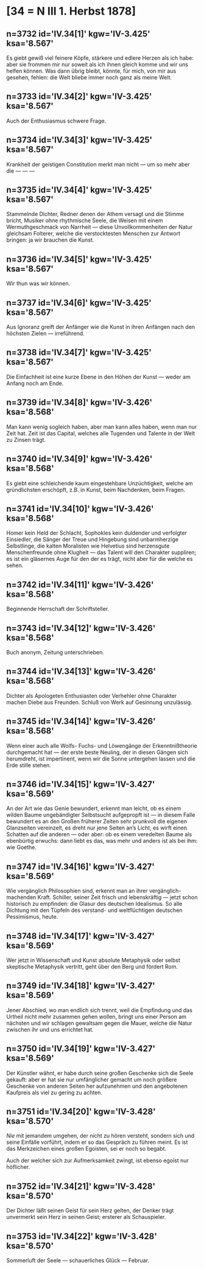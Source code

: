 # [34 = N III 1. Herbst 1878]

## n=3732 id='IV.34[1]' kgw='IV-3.425' ksa='8.567'

Es giebt gewiß viel feinere Köpfe, stärkere und edlere Herzen als ich habe: aber sie frommen mir nur soweit als ich ihnen gleich komme und wir uns helfen können. Was dann übrig bleibt, könnte, für mich, von mir aus gesehen, fehlen: die Welt bliebe immer noch ganz als meine Welt.

## n=3733 id='IV.34[2]' kgw='IV-3.425' ksa='8.567'

Auch der Enthusiasmus schwere Frage.

## n=3734 id='IV.34[3]' kgw='IV-3.425' ksa='8.567'

Krankheit der geistigen Constitution merkt man nicht — um so mehr aber die — — —

## n=3735 id='IV.34[4]' kgw='IV-3.425' ksa='8.567'

Stammelnde Dichter, Redner denen der Athem versagt und die Stimme bricht, Musiker ohne rhythmische Seele, die Weisen mit einem Wermuthgeschmack von Narrheit — diese Unvollkommenheiten der Natur gleichsam Folterer, welche die verstocktesten Menschen zur Antwort bringen: ja wir brauchen die Kunst.

## n=3736 id='IV.34[5]' kgw='IV-3.425' ksa='8.567'

Wir thun was wir können.

## n=3737 id='IV.34[6]' kgw='IV-3.425' ksa='8.567'

Aus Ignoranz greift der Anfänger wie die Kunst in ihren Anfängen nach den höchsten Zielen — irreführend.

## n=3738 id='IV.34[7]' kgw='IV-3.425' ksa='8.567'

Die Einfachheit ist eine kurze Ebene in den Höhen der Kunst — weder am Anfang noch am Ende.

## n=3739 id='IV.34[8]' kgw='IV-3.426' ksa='8.568'

Man kann wenig sogleich haben, aber man kann alles haben, wenn man nur Zeit hat. Zeit ist das Capital, welches alle Tugenden und Talente in der Welt zu Zinsen trägt.

## n=3740 id='IV.34[9]' kgw='IV-3.426' ksa='8.568'

Es giebt eine schleichende kaum eingestehbare Unzüchtigkeit, welche am gründlichsten erschöpft, z.B. in Kunst, beim Nachdenken, beim Fragen.

## n=3741 id='IV.34[10]' kgw='IV-3.426' ksa='8.568'

Homer kein Held der Schlacht, Sophokles kein duldender und verfolgter Einsiedler, die Sänger der Treue und Hingebung sind unbarmherzige Selbstlinge, die kalten Moralisten wie Helvetius sind herzensgute Menschenfreunde ohne Klugheit — das Talent will den Charakter suppliren; es ist ein gläsernes Auge für den der es trägt, nicht aber für die welche es sehen.

## n=3742 id='IV.34[11]' kgw='IV-3.426' ksa='8.568'

Beginnende Herrschaft der Schriftsteller.

## n=3743 id='IV.34[12]' kgw='IV-3.426' ksa='8.568'

Buch anonym, Zeitung unterschrieben.

## n=3744 id='IV.34[13]' kgw='IV-3.426' ksa='8.568'

Dichter als Apologeten Enthusiasten oder Verhehler ohne Charakter machen Diebe aus Freunden. Schluß von Werk auf Gesinnung unzulässig.

## n=3745 id='IV.34[14]' kgw='IV-3.426' ksa='8.568'

Wenn einer auch alle Wolfs- Fuchs- und Löwengänge der Erkenntnißtheorie durchgemacht hat — der erste beste Neuling, der in diesen Gängen sich herumdreht, ist impertinent, wenn wir die Sonne untergehen lassen und die Erde stille stehen.

## n=3746 id='IV.34[15]' kgw='IV-3.427' ksa='8.569'

An der Art wie das Genie bewundert, erkennt man leicht, ob es einem wilden Baume ungebändigter Selbstsucht aufgepropft ist — in diesem Falle bewundert es an den Großen früherer Zeiten sehr prunkvoll die eigenen Glanzseiten vereinzelt, es dreht nur jene Seiten an’s Licht, es wirft einen Schatten auf die anderen — oder aber: ob es einem veredelten Baume als ebenbürtig erwuchs: dann liebt es das, was mehr und anders ist als bei ihm: wie Goethe.

## n=3747 id='IV.34[16]' kgw='IV-3.427' ksa='8.569'

Wie vergänglich Philosophien sind, erkennt man an ihrer vergänglich-machenden Kraft. Schiller, seiner Zeit frisch und lebenskräftig — jetzt schon historisch zu empfinden: die Glasur des deutschen Idealismus. So alle Dichtung mit den Tüpfeln des verstand- und weltflüchtigen deutschen Pessimismus, heute.

## n=3748 id='IV.34[17]' kgw='IV-3.427' ksa='8.569'

Wer jetzt in Wissenschaft und Kunst absolute Metaphysik oder selbst skeptische Metaphysik vertritt, geht über den Berg und fördert Rom.

## n=3749 id='IV.34[18]' kgw='IV-3.427' ksa='8.569'

Jener Abschied, wo man endlich sich trennt, weil die Empfindung und das Urtheil nicht mehr zusammen gehen wollen, bringt uns einer Person am nächsten und wir schlagen gewaltsam gegen die Mauer, welche die Natur zwischen ihr und uns errichtet hat.

## n=3750 id='IV.34[19]' kgw='IV-3.427' ksa='8.569'

Der Künstler wähnt, er habe durch seine großen Geschenke sich die Seele gekauft: aber er hat sie nur umfänglicher gemacht um noch größere Geschenke von anderen Seiten her aufzunehmen und den angebotenen Kaufpreis als viel zu gering zu achten.

## n=3751 id='IV.34[20]' kgw='IV-3.428' ksa='8.570'

*Nie* mit jemandem umgehen, der nicht zu hören versteht, sondern sich und seine Einfälle vorführt, indem er so das Gespräch zu führen meint. Es ist das Merkzeichen eines großen Egoisten, sei er noch so begabt.

Auch der welcher sich zur Aufmerksamkeit zwingt, ist ebenso egoist nur höflicher.

## n=3752 id='IV.34[21]' kgw='IV-3.428' ksa='8.570'

Der Dichter läßt seinen Geist für sein Herz gelten, der Denker trägt unvermerkt sein Herz in seinen Geist; ersterer als Schauspieler.

## n=3753 id='IV.34[22]' kgw='IV-3.428' ksa='8.570'

Sommerluft der Seele — schauerliches Glück — Februar.
